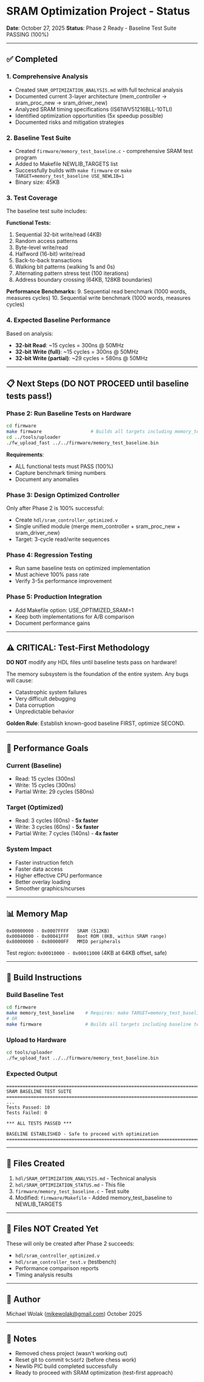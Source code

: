 # SRAM Optimization Project - Status

**Date**: October 27, 2025
**Status**: Phase 2 Ready - Baseline Test Suite PASSING (100%)

---

## ✅ Completed

### 1. Comprehensive Analysis
- Created `SRAM_OPTIMIZATION_ANALYSIS.md` with full technical analysis
- Documented current 3-layer architecture (mem_controller → sram_proc_new → sram_driver_new)
- Analyzed SRAM timing specifications (IS61WV51216BLL-10TLI)
- Identified optimization opportunities (5x speedup possible)
- Documented risks and mitigation strategies

### 2. Baseline Test Suite
- Created `firmware/memory_test_baseline.c` - comprehensive SRAM test program
- Added to Makefile NEWLIB_TARGETS list
- Successfully builds with `make firmware` or `make TARGET=memory_test_baseline USE_NEWLIB=1`
- Binary size: 45KB

### 3. Test Coverage
The baseline test suite includes:

**Functional Tests:**
1. Sequential 32-bit write/read (4KB)
2. Random access patterns
3. Byte-level write/read
4. Halfword (16-bit) write/read
5. Back-to-back transactions
6. Walking bit patterns (walking 1s and 0s)
7. Alternating pattern stress test (100 iterations)
8. Address boundary crossing (64KB, 128KB boundaries)

**Performance Benchmarks:**
9. Sequential read benchmark (1000 words, measures cycles)
10. Sequential write benchmark (1000 words, measures cycles)

### 4. Expected Baseline Performance
Based on analysis:
- **32-bit Read**: ~15 cycles = 300ns @ 50MHz
- **32-bit Write (full)**: ~15 cycles = 300ns @ 50MHz
- **32-bit Write (partial)**: ~29 cycles = 580ns @ 50MHz

---

## 📋 Next Steps (DO NOT PROCEED until baseline tests pass!)

### Phase 2: Run Baseline Tests on Hardware
```bash
cd firmware
make firmware                  # Builds all targets including memory_test_baseline
cd ../tools/uploader
./fw_upload_fast ../../firmware/memory_test_baseline.bin
```

**Requirements**:
- ALL functional tests must PASS (100%)
- Capture benchmark timing numbers
- Document any anomalies

### Phase 3: Design Optimized Controller
Only after Phase 2 is 100% successful:
- Create `hdl/sram_controller_optimized.v`
- Single unified module (merge mem_controller + sram_proc_new + sram_driver_new)
- Target: 3-cycle read/write sequences

### Phase 4: Regression Testing
- Run same baseline tests on optimized implementation
- Must achieve 100% pass rate
- Verify 3-5x performance improvement

### Phase 5: Production Integration
- Add Makefile option: USE_OPTIMIZED_SRAM=1
- Keep both implementations for A/B comparison
- Document performance gains

---

##  ⚠️ CRITICAL: Test-First Methodology

**DO NOT** modify any HDL files until baseline tests pass on hardware!

The memory subsystem is the foundation of the entire system. Any bugs will cause:
- Catastrophic system failures
- Very difficult debugging
- Data corruption
- Unpredictable behavior

**Golden Rule**: Establish known-good baseline FIRST, optimize SECOND.

---

## 🎯 Performance Goals

### Current (Baseline)
- Read: 15 cycles (300ns)
- Write: 15 cycles (300ns)
- Partial Write: 29 cycles (580ns)

### Target (Optimized)
- Read: 3 cycles (60ns) - **5x faster**
- Write: 3 cycles (60ns) - **5x faster**
- Partial Write: 7 cycles (140ns) - **4x faster**

### System Impact
- Faster instruction fetch
- Faster data access
- Higher effective CPU performance
- Better overlay loading
- Smoother graphics/ncurses

---

## 📊 Memory Map

```
0x00000000 - 0x0007FFFF   SRAM (512KB)
0x00040000 - 0x00041FFF   Boot ROM (8KB, within SRAM range)
0x80000000 - 0x800000FF   MMIO peripherals
```

Test region: `0x00010000 - 0x00011000` (4KB at 64KB offset, safe)

---

## 🔧 Build Instructions

### Build Baseline Test
```bash
cd firmware
make memory_test_baseline    # Requires: make TARGET=memory_test_baseline USE_NEWLIB=1
# OR
make firmware                # Builds all targets including baseline test
```

### Upload to Hardware
```bash
cd tools/uploader
./fw_upload_fast ../../firmware/memory_test_baseline.bin
```

### Expected Output
```
================================================================================
SRAM BASELINE TEST SUITE
================================================================================
...
Tests Passed: 10
Tests Failed: 0

*** ALL TESTS PASSED ***

BASELINE ESTABLISHED - Safe to proceed with optimization
================================================================================
```

---

## 📁 Files Created

1. `hdl/SRAM_OPTIMIZATION_ANALYSIS.md` - Technical analysis
2. `hdl/SRAM_OPTIMIZATION_STATUS.md` - This file
3. `firmware/memory_test_baseline.c` - Test suite
4. Modified: `firmware/Makefile` - Added memory_test_baseline to NEWLIB_TARGETS

---

## 🚫 Files NOT Created Yet

These will only be created after Phase 2 succeeds:
- `hdl/sram_controller_optimized.v`
- `hdl/sram_controller_test.v` (testbench)
- Performance comparison reports
- Timing analysis results

---

## 👤 Author

Michael Wolak (mikewolak@gmail.com)
October 2025

---

## 📝 Notes

- Removed chess project (wasn't working out)
- Reset git to commit `9c5ddf2` (before chess work)
- Newlib PIC build completed successfully
- Ready to proceed with SRAM optimization (test-first approach)
